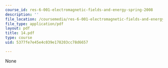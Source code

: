 ```yaml
---
course_id: res-6-001-electromagnetic-fields-and-energy-spring-2008
description: ''
file_location: /coursemedia/res-6-001-electromagnetic-fields-and-energy-spring-2008/5377fe7e45e4c039e178203cc78d6657_14.pdf
file_type: application/pdf
layout: pdf
title: 14.pdf
type: course
uid: 5377fe7e45e4c039e178203cc78d6657

---
```

None